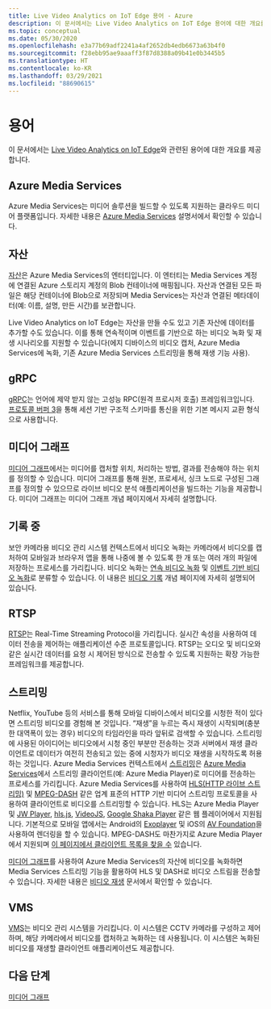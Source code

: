 ```yaml
---
title: Live Video Analytics on IoT Edge 용어 - Azure
description: 이 문서에서는 Live Video Analytics on IoT Edge 용어에 대한 개요를 제공합니다.
ms.topic: conceptual
ms.date: 05/30/2020
ms.openlocfilehash: e3a77b69adf2241a4af2652db4edb6673a63b4f0
ms.sourcegitcommit: f28ebb95ae9aaaff3f87d8388a09b41e0b3445b5
ms.translationtype: HT
ms.contentlocale: ko-KR
ms.lasthandoff: 03/29/2021
ms.locfileid: "88690615"
---
```

# <a name="terminology"></a>용어

이 문서에서는 [Live Video Analytics on IoT Edge](overview.md)와 관련된 용어에 대한 개요를 제공합니다.

## <a name="azure-media-services"></a>Azure Media Services

Azure Media Services는 미디어 솔루션을 빌드할 수 있도록 지원하는 클라우드 미디어 플랫폼입니다. 자세한 내용은 [Azure Media Services](../latest/media-services-overview.md) 설명서에서 확인할 수 있습니다.

## <a name="asset"></a>자산

[자산](../latest/assets-concept.md)은 Azure Media Services의 엔터티입니다. 이 엔터티는 Media Services 계정에 연결된 Azure 스토리지 계정의 Blob 컨테이너에 매핑됩니다. 자산과 연결된 모든 파일은 해당 컨테이너에 Blob으로 저장되며 Media Services는 자산과 연결된 메타데이터(예: 이름, 설명, 만든 시간)를 보관합니다.

Live Video Analytics on IoT Edge는 자산을 만들 수도 있고 기존 자산에 데이터를 추가할 수도 있습니다. 이를 통해 연속적이며 이벤트를 기반으로 하는 비디오 녹화 및 재생 시나리오를 지원할 수 있습니다(에지 디바이스의 비디오 캡처, Azure Media Services에 녹화, 기존 Azure Media Services 스트리밍을 통해 재생 기능 사용).

## <a name="grpc"></a>gRPC

[gRPC](https://grpc.io/docs/guides/)는 언어에 제약 받지 않는 고성능 RPC(원격 프로시저 호출) 프레임워크입니다. [프로토콜 버퍼 3](https://developers.google.com/protocol-buffers/docs/proto3)을 통해 세션 기반 구조적 스키마를 통신을 위한 기본 메시지 교환 형식으로 사용합니다.

## <a name="media-graph"></a>미디어 그래프

[미디어 그래프](media-graph-concept.md)에서는 미디어를 캡처할 위치, 처리하는 방법, 결과를 전송해야 하는 위치를 정의할 수 있습니다. 미디어 그래프를 통해 원본, 프로세서, 싱크 노드로 구성된 그래프를 정의할 수 있으므로 라이브 비디오 분석 애플리케이션을 빌드하는 기능을 제공합니다. 미디어 그래프는 미디어 그래프 개념 페이지에서 자세히 설명합니다.

## <a name="recording"></a>기록 중

보안 카메라용 비디오 관리 시스템 컨텍스트에서 비디오 녹화는 카메라에서 비디오를 캡처하여 모바일과 브라우저 앱을 통해 나중에 볼 수 있도록 한 개 또는 여러 개의 파일에 저장하는 프로세스를 가리킵니다. 비디오 녹화는 [연속 비디오 녹화](continuous-video-recording-concept.md) 및 [이벤트 기반 비디오 녹화](event-based-video-recording-concept.md)로 분류할 수 있습니다. 이 내용은 [비디오 기록](video-recording-concept.md) 개념 페이지에 자세히 설명되어 있습니다.

## <a name="rtsp"></a>RTSP

[RTSP](https://tools.ietf.org/html/rfc2326)는 Real-Time Streaming Protocol을 가리킵니다. 실시간 속성을 사용하여 데이터 전송을 제어하는 애플리케이션 수준 프로토콜입니다. RTSP는 오디오 및 비디오와 같은 실시간 데이터를 요청 시 제어된 방식으로 전송할 수 있도록 지원하는 확장 가능한 프레임워크를 제공합니다. 

## <a name="streaming"></a>스트리밍

Netflix, YouTube 등의 서비스를 통해 모바일 디바이스에서 비디오를 시청한 적이 있다면 스트리밍 비디오를 경험해 본 것입니다. “재생”을 누르는 즉시 재생이 시작되며(충분한 대역폭이 있는 경우) 비디오의 타임라인을 따라 앞뒤로 검색할 수 있습니다. 스트리밍에 사용된 아이디어는 비디오에서 시청 중인 부분만 전송하는 것과 서버에서 재생 클라이언트로 데이터가 여전히 전송되고 있는 중에 시청자가 비디오 재생을 시작하도록 허용하는 것입니다. Azure Media Services 컨텍스트에서 [스트리밍](https://en.wikipedia.org/wiki/Streaming_media)은 [Azure Media Services](../azure-media-player/azure-media-player-overview.md)에서 스트리밍 클라이언트(예: Azure Media Player)로 미디어를 전송하는 프로세스를 가리킵니다. Azure Media Services를 사용하여 [HLS(HTTP 라이브 스트리밍)](https://developer.apple.com/streaming/) 및 [MPEG-DASH](https://dashif.org/about/) 같은 업계 표준의 HTTP 기반 미디어 스트리밍 프로토콜을 사용하여 클라이언트로 비디오를 스트리밍할 수 있습니다. HLS는 Azure Media Player 및 [JW Player](https://www.jwplayer.com/), [hls.js](https://github.com/video-dev/hls.js/), [VideoJS](https://videojs.com/), [Google Shaka Player](https://github.com/google/shaka-player) 같은 웹 플레이어에서 지원됩니다. 기본적으로 모바일 앱에서는 Android의 [Exoplayer](https://github.com/google/ExoPlayer) 및 iOS의 [AV Foundation](https://developer.apple.com/av-foundation/)을 사용하여 렌더링을 할 수 있습니다. MPEG-DASH도 마찬가지로 Azure Media Player에서 지원되며 [이 페이지에서 클라이언트 목록을 찾을 수](https://dashif.org/clients/) 있습니다. 

[미디어 그래프](#media-graph)를 사용하여 Azure Media Services의 자산에 비디오를 녹화하면 Media Services 스트리밍 기능을 활용하여 HLS 및 DASH로 비디오 스트림을 전송할 수 있습니다. 자세한 내용은 [비디오 재생](video-playback-concept.md) 문서에서 확인할 수 있습니다.

## <a name="vms"></a>VMS

[VMS](https://en.wikipedia.org/wiki/Video_management_system)는 비디오 관리 시스템을 가리킵니다. 이 시스템은 CCTV 카메라를 구성하고 제어하며, 해당 카메라에서 비디오를 캡처하고 녹화하는 데 사용됩니다. 이 시스템은 녹화된 비디오를 재생할 클라이언트 애플리케이션도 제공합니다.

## <a name="next-steps"></a>다음 단계

[미디어 그래프](media-graph-concept.md)
